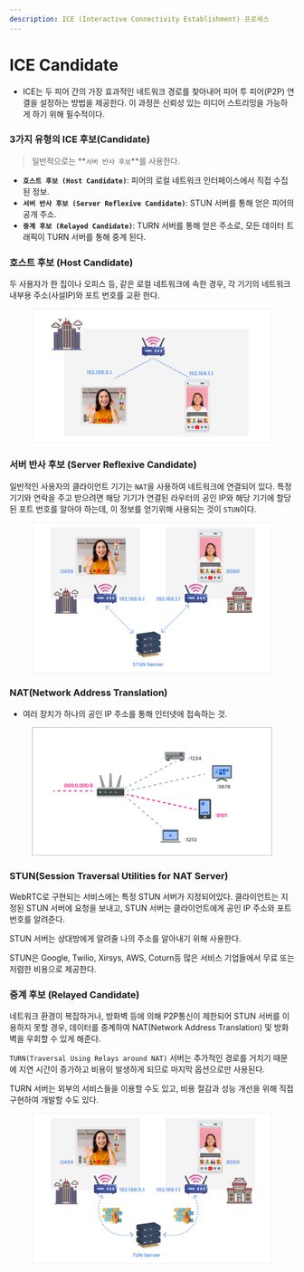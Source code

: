```yaml
---
description: ICE (Interactive Connectivity Establishment) 프로세스
---
```


# ICE Candidate

* ICE는 두 피어 간의 가장 효과적인 네트워크 경로를 찾아내어 피어 투 피어(P2P) 연결을 설정하는 방법을 제공한다. 이 과정은 신뢰성 있는 미디어 스트리밍을 가능하게 하기 위해 필수적이다.

### 3가지 유형의 ICE 후보(Candidate)

> 일반적으로는 **`서버 반사 후보`**를 사용한다.

* **`호스트 후보 (Host Candidate)`**: 피어의 로컬 네트워크 인터페이스에서 직접 수집된 정보.
* **`서버 반사 후보 (Server Reflexive Candidate)`**: STUN 서버를 통해 얻은 피어의 공개 주소.
* **`중계 후보 (Relayed Candidate)`**: TURN 서버를 통해 얻은 주소로, 모든 데이터 트래픽이 TURN 서버를 통해 중계 된다.



### **호스트 후보 (Host Candidate)**

두 사용자가 한 집이나 오피스 등, 같은 로컬 네트워크에 속한 경우, 각 기기의 네트워크 내부용 주소(사설IP)와 포트 번호를 교환 한다.

<figure><img src="../../.gitbook/assets/Group 237557 (1) (1).png" alt=""><figcaption></figcaption></figure>

### **서버 반사 후보 (Server Reflexive Candidate)**

일반적인 사용자의 클라이언트 기기는 `NAT`을 사용하여 네트워크에 연결되어 있다. 특정 기기와 연락을 주고 받으려면 해당 기기가 연결된 라우터의 공인 IP와 해당 기기에 할당된 포트 번호를 알아야 하는데, 이 정보를 얻기위해 사용되는 것이 `STUN`이다.

<figure><img src="../../.gitbook/assets/Group 237559.png" alt=""><figcaption></figcaption></figure>

### NAT(Network Address Translation)

* 여러 장치가 하나의 공인 IP 주소를 통해 인터넷에 접속하는 것.

<figure><img src="../../.gitbook/assets/Group 237561.png" alt=""><figcaption></figcaption></figure>

### STUN(Session Traversal Utilities for NAT Server)

WebRTC로 구현되는 서비스에는 특정 STUN 서버가 지정되어있다. 클라이언트는 지정된 STUN 서버에 요청을 보내고, STUN 서버는 클라이언트에게 공인 IP 주소와 포트 번호를 알려준다.

STUN 서버는 상대방에게 알려줄 나의 주소를 알아내기 위해 사용한다.

STUN은 Google, Twilio, Xirsys, AWS, Coturn등 많은 서비스 기업들에서 무료 또는 저렴한 비용으로 제공한다.



### **중계 후보 (Relayed Candidate)**

네트워크 환경이 복잡하거나, 방화벽 등에 의해 P2P통신이 제한되어 STUN 서버를 이용하지 못할 경우, 데이터를 중계하여 NAT(Network Address Translation) 및 방화벽을 우회할 수 있게 해준다.

`TURN(Traversal Using Relays around NAT)` 서버는 추가적인 경로를 거치기 때문에 지연 시간이 증가하고 비용이 발생하게 되므로 마지막 옵션으로만 사용된다.

TURN 서버는 외부의 서비스들을 이용할 수도 있고, 비용 절감과 성능 개선을 위해 직접 구현하여 개발할 수도 있다.

<figure><img src="../../.gitbook/assets/Group 237563 (1).png" alt=""><figcaption></figcaption></figure>
